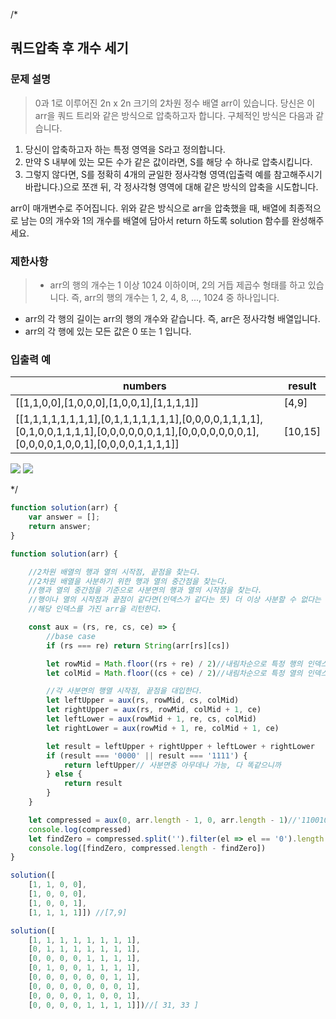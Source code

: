 /*
## 쿼드압축 후 개수 세기

### 문제 설명
  > 0과 1로 이루어진 2n x 2n 크기의 2차원 정수 배열 arr이 있습니다. 당신은 이 arr을 쿼드 트리와 같은 방식으로 압축하고자 합니다. 구체적인 방식은 다음과 같습니다.
  >
1. 당신이 압축하고자 하는 특정 영역을 S라고 정의합니다.
2. 만약 S 내부에 있는 모든 수가 같은 값이라면, S를 해당 수 하나로 압축시킵니다.
3. 그렇지 않다면, S를 정확히 4개의 균일한 정사각형 영역(입출력 예를 참고해주시기 바랍니다.)으로 쪼갠 뒤, 각 정사각형 영역에 대해 같은 방식의 압축을 시도합니다.
>
arr이 매개변수로 주어집니다. 위와 같은 방식으로 arr을 압축했을 때, 배열에 최종적으로 남는 0의 개수와 1의 개수를 배열에 담아서 return 하도록 solution 함수를 완성해주세요.

  ### 제한사항
  >- arr의 행의 개수는 1 이상 1024 이하이며, 2의 거듭 제곱수 형태를 하고 있습니다. 즉, arr의 행의 개수는 1, 2, 4, 8, ..., 1024 중 하나입니다.
   - arr의 각 행의 길이는 arr의 행의 개수와 같습니다. 즉, arr은 정사각형 배열입니다.
   - arr의 각 행에 있는 모든 값은 0 또는 1 입니다.
  
  ### 입출력 예
  | numbers                                                                                                                                           | result  |
  | ------------------------------------------------------------------------------------------------------------------------------------------------- | ------- |
  | [[1,1,0,0],[1,0,0,0],[1,0,0,1],[1,1,1,1]]                                                                                                         | [4,9]   |
  | [[1,1,1,1,1,1,1,1],[0,1,1,1,1,1,1,1],[0,0,0,0,1,1,1,1],[0,1,0,0,1,1,1,1],[0,0,0,0,0,0,1,1],[0,0,0,0,0,0,0,1],[0,0,0,0,1,0,0,1],[0,0,0,0,1,1,1,1]] | [10,15] |

![](https://images.velog.io/images/unow30/post/05b4c0db-b1ac-4bef-ba85-6a59315ad6bc/image.png)
![](https://images.velog.io/images/unow30/post/de3a66b1-c214-40ed-b6b2-07cca33a14ff/image.png)

*/
```js
function solution(arr) {
    var answer = [];
    return answer;
}
```
```js
function solution(arr) {

    //2차원 배열의 행과 열의 시작점, 끝점을 찾는다.
    //2차원 배열을 사분하기 위한 행과 열의 중간점을 찾는다.
    //행과 열의 중간점을 기준으로 사분면의 행과 열의 시작점을 찾는다.
    //행이나 열의 시작점과 끝점이 같다면(인덱스가 같다는 뜻) 더 이상 사분할 수 없다는 뜻
    //해당 인덱스를 가진 arr을 리턴한다.

    const aux = (rs, re, cs, ce) => {
        //base case
        if (rs === re) return String(arr[rs][cs])

        let rowMid = Math.floor((rs + re) / 2)//내림차순으로 특정 행의 인덱스를 중간지점으로 잡는다.
        let colMid = Math.floor((cs + ce) / 2)//내림차순으로 특정 열의 인덱스를 중잔지점으로 잡는다.

        //각 사분면의 행열 시작점, 끝점을 대입한다.
        let leftUpper = aux(rs, rowMid, cs, colMid)
        let rightUpper = aux(rs, rowMid, colMid + 1, ce)
        let leftLower = aux(rowMid + 1, re, cs, colMid)
        let rightLower = aux(rowMid + 1, re, colMid + 1, ce)

        let result = leftUpper + rightUpper + leftLower + rightLower
        if (result === '0000' || result === '1111') {
            return leftUpper// 사분면중 아무데나 가능, 다 똑같으니까
        } else {
            return result
        }
    }

    let compressed = aux(0, arr.length - 1, 0, arr.length - 1)//'1100101011100011'이런 문자열 생성
    console.log(compressed)
    let findZero = compressed.split('').filter(el => el == '0').length
    console.log([findZero, compressed.length - findZero])
}

solution([
    [1, 1, 0, 0],
    [1, 0, 0, 0],
    [1, 0, 0, 1],
    [1, 1, 1, 1]]) //[7,9]

solution([
    [1, 1, 1, 1, 1, 1, 1, 1],
    [0, 1, 1, 1, 1, 1, 1, 1],
    [0, 0, 0, 0, 1, 1, 1, 1],
    [0, 1, 0, 0, 1, 1, 1, 1],
    [0, 0, 0, 0, 0, 0, 1, 1],
    [0, 0, 0, 0, 0, 0, 0, 1],
    [0, 0, 0, 0, 1, 0, 0, 1],
    [0, 0, 0, 0, 1, 1, 1, 1]])//[ 31, 33 ]
```
